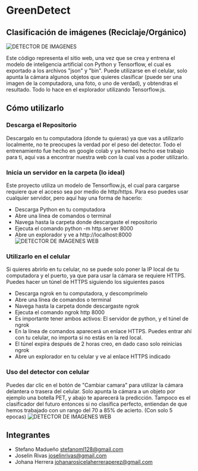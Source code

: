 # GreenDetect
## Clasificación de imágenes (Reciclaje/Orgánico)
![DETECTOR DE IMAGENES](https://i.imgur.com/zJKiZld.png)

Este código representa el sitio web, una vez que se crea y entrena el modelo de inteligencia artificial con Python y Tensorflow, el cual es exportado a los archivos "json" y "bin". Puede utilizarse en el celular, solo apunta la cámara algunos objetos que quieres clasificar (puede ser una imagen de la computadora, una foto, o uno de verdad), y obtendras el resultado. Todo lo hace en el explorador utilizando Tensorflow.js.

## Cómo utilizarlo

### Descarga el Repositorio
Descargalo en tu computadora (donde tu quieras) ya que vas a utilizarlo localmente, no te preocupes la verdad por el peso del detector. Todo el entrenamiento fue hecho en google colab y ya hemos hecho ese trabajo para ti, aqui vas a encontrar nuestra web con la cual vas a poder utilizarlo.

### Inicia un servidor en la carpeta (lo ideal)
Este proyecto utiliza un modelo de Tensorflow.js, el cual para cargarse requiere que el acceso sea por medio de http/https. Para eso puedes usar cualquier servidor, pero aquí hay una forma de hacerlo:
* Descarga Python en tu computadora
* Abre una línea de comandos o terminal
* Navega hasta la carpeta donde descargaste el repositorio
* Ejecuta el comando python -m http.server 8000
* Abre un explorador y ve a http://localhost:8000
![DETECTOR DE IMAGENES WEB](https://i.imgur.com/sKb2gqk.png)
### Utilizarlo en el celular
Si quieres abrirlo en tu celular, no se puede solo poner la IP local de tu computadora y el puerto, ya que para usar la cámara se requiere HTTPS. Puedes hacer un túnel de HTTPS siguiendo los siguientes pasos
* Descarga ngrok en tu computadora, y descomprímelo
* Abre una línea de comandos o terminal
* Navega hasta la carpeta donde descargaste ngrok
* Ejecuta el comando ngrok http 8000
* Es importante tener ambos activos: El servidor de python, y el túnel de ngrok
* En la línea de comandos aparecerá un enlace HTTPS. Puedes entrar ahí con tu celular, no importa si no estás en la red local.
* El túnel expira después de 2 horas creo, en dado caso solo reinicias ngrok
* Abre un explorador en tu celular y ve al enlace HTTPS indicado
### Uso del detector con celular
Puedes dar clic en el botón de "Cambiar camara" para utilizar la cámara delantera o trasera del celular. Solo apunta la cámara a un objeto por ejemplo una botella PET, y abajo te aparecerá la predicción. Tampoco es el clasificador del futuro entonces si no clasifica perfecto, entiendan de que hemos trabajado con un rango del 70 a 85% de acierto. (Con solo 5 epocas)
![DETECTOR DE IMAGENES WEB](https://i.imgur.com/5A6Zc0S.png)
## Integrantes
* Stefano Madueño <stefanoml128@gmail.com>
* Joselin Rivas <joselinrivas@gmail.com>
* Johana Herrera <johanarosicelaherreraperez@gmail.com>
